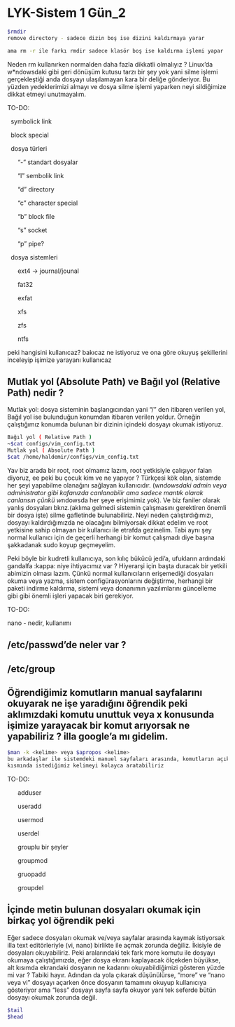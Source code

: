 # LYK-Sistem 1 Gün_2

```bash
$rmdir
remove directory - sadece dizin boş ise dizini kaldırmaya yarar 

ama rm -r ile farkı rmdir sadece klasör boş ise kaldırma işlemi yapar
```

Neden rm kullanırken normalden daha fazla dikkatli olmalıyız ? Linux’da w*ndowsdaki gibi geri dönüşüm kutusu tarzı bir şey yok yani silme işlemi gerçekleştiği anda dosyayı ulaşılamayan kara bir deliğe gönderiyor. Bu yüzden yedeklerimizi almayı ve dosya silme işlemi yaparken neyi sildiğimize dikkat etmeyi unutmayalım.

TO-DO:

&nbsp;&nbsp;symbolick link

&nbsp;&nbsp;block special

&nbsp;&nbsp;dosya türleri

&nbsp;&nbsp;&nbsp;&nbsp;&nbsp;&nbsp;“-” standart dosyalar

&nbsp;&nbsp;&nbsp;&nbsp;&nbsp;&nbsp;“l” sembolik link

&nbsp;&nbsp;&nbsp;&nbsp;&nbsp;&nbsp;“d” directory

&nbsp;&nbsp;&nbsp;&nbsp;&nbsp;&nbsp;“c” character special

&nbsp;&nbsp;&nbsp;&nbsp;&nbsp;&nbsp;“b” block file

&nbsp;&nbsp;&nbsp;&nbsp;&nbsp;&nbsp;“s” socket

&nbsp;&nbsp;&nbsp;&nbsp;&nbsp;&nbsp;“p” pipe?

&nbsp;&nbsp;dosya sistemleri

&nbsp;&nbsp;&nbsp;&nbsp;&nbsp;&nbsp;ext4 → journal/jounal

&nbsp;&nbsp;&nbsp;&nbsp;&nbsp;&nbsp;fat32

&nbsp;&nbsp;&nbsp;&nbsp;&nbsp;&nbsp;exfat

&nbsp;&nbsp;&nbsp;&nbsp;&nbsp;&nbsp;xfs

&nbsp;&nbsp;&nbsp;&nbsp;&nbsp;&nbsp;zfs

&nbsp;&nbsp;&nbsp;&nbsp;&nbsp;&nbsp;ntfs

peki hangisini kullanıcaz? bakıcaz ne istiyoruz ve ona göre okuyuş şekillerini inceleyip işimize yarayanı kullanıcaz

## Mutlak yol (Absolute  Path) ve Bağıl yol (Relative Path) nedir ?

Mutlak yol: dosya sisteminin başlangıcından yani “/” den itibaren verilen yol, Bağıl yol ise bulunduğun konumdan itibaren verilen yoldur. Örneğin çalıştığımız konumda bulunan bir dizinin içindeki dosyayı okumak istiyoruz.

```bash
Bağıl yol ( Relative Path )
~$cat configs/vim_config.txt
Mutlak yol ( Absolute Path )
$cat /home/haldemir/configs/vim_config.txt
```

Yav biz arada bir root, root olmamız lazım, root yetkisiyle çalışıyor falan diyoruz, ee peki bu çocuk kim ve ne yapıyor ? Türkçesi kök olan, sistemde her şeyi yapabilme olanağını sağlayan kullanıcıdır. (w*ndowsdaki admin veya administrator gibi kafanızda canlanabilir ama sadece mantık olarak canlansın çünkü w*ndowsda her şeye erişimimiz yok). Ve biz faniler olarak yanlış dosyaları bknz.(aklıma gelmedi sistemin çalışmasını gerektiren önemli bir dosya işte) silme gafletinde bulunabiliriz. Neyi neden çalıştırdığımızı, dosyayı kaldırdığımızda ne olacağını bilmiyorsak dikkat edelim ve root yetkisine sahip olmayan bir kullanıcı ile etrafda gezinelim. Tabi aynı şey normal kullanıcı için de geçerli herhangi bir komut çalışmadı diye başına şakkadanak sudo koyup geçmeyelim.

Peki böyle bir kudretli kullanıcıya, son kılıç bükücü jedi’a, ufukların ardındaki gandalfa :kappa: niye ihtiyacımız var ?  Hiyerarşi için başta duracak bir yetkili abimizin olması lazım. Çünkü normal kullanıcıların erişemediği dosyaları okuma veya yazma, sistem configürasyonlarını değiştirme, herhangi bir paketi indirme kaldırma, sistemi veya donanımın yazılımlarını güncelleme gibi gibi önemli işleri yapacak biri gerekiyor.

TO-DO:

nano - nedir, kullanımı

## /etc/passwd’de neler var ?

## /etc/group

## Öğrendiğimiz komutların manual sayfalarını okuyarak ne işe yaradığını öğrendik peki aklımızdaki komutu unuttuk veya x konusunda işimize yarayacak bir komut arıyorsak ne yapabiliriz ? illa google’a mı gidelim.

```bash
$man -k <kelime> veya $apropos <kelime>
bu arkadaşlar ile sistemdeki manuel sayfaları arasında, komutların açıklandığı isim 
kısmında istediğimiz kelimeyi kolayca aratabiliriz
```

TO-DO:

&nbsp;&nbsp;&nbsp;&nbsp;&nbsp;&nbsp;adduser

&nbsp;&nbsp;&nbsp;&nbsp;&nbsp;&nbsp;useradd

&nbsp;&nbsp;&nbsp;&nbsp;&nbsp;&nbsp;usermod

&nbsp;&nbsp;&nbsp;&nbsp;&nbsp;&nbsp;userdel

&nbsp;&nbsp;&nbsp;&nbsp;&nbsp;&nbsp;grouplu bir şeyler

&nbsp;&nbsp;&nbsp;&nbsp;&nbsp;&nbsp;groupmod

&nbsp;&nbsp;&nbsp;&nbsp;&nbsp;&nbsp;gruopadd

&nbsp;&nbsp;&nbsp;&nbsp;&nbsp;&nbsp;groupdel

## İçinde metin bulunan dosyaları okumak için birkaç yol öğrendik peki

Eğer sadece dosyaları okumak ve/veya sayfalar arasında kaymak istiyorsak illa text editörleriyle (vi, nano) birlikte ile açmak zorunda değiliz. İkisiyle de dosyaları okuyabiliriz. Peki aralarındaki tek fark more komutu ile dosyayı okumaya çalıştığımızda, eğer dosya ekranı kaplayacak ölçekden büyükse, alt kısımda ekrandaki dosyanın ne kadarını okuyabildiğimizi gösteren yüzde mi var ? Tabiki hayır. Adından da yola çıkarak düşünülürse, “more” ve “nano  veya vi” dosyayı açarken önce dosyanın tamamını okuyup kullanıcıya gösteriyor ama “less” dosyayı sayfa sayfa okuyor yani tek seferde bütün dosyayı okumak zorunda değil.

```bash
$tail
$head

```
